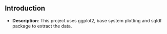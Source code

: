 ## Introduction

* <b>Description</b>:
This project uses ggplot2, base system plotting and sqldf package to extract the data.


